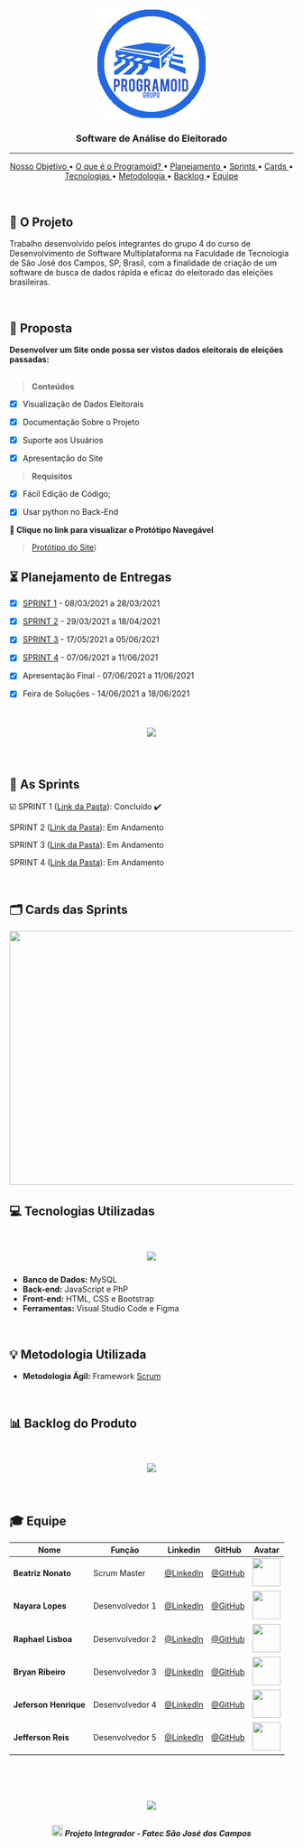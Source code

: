 <br>

<p align="center">
      <img src="assets/logo.png">
      <h3 align="center"> Software de Análise do Eleitorado</h3>
<p align="center">

<hr>

<p align="center">
  <a href ="#Nosso_Objetivo"> Nosso Objetivo </a>  • 
  <a href ="#O_que_é_o_Programoid"> O que é o Programoid? </a>  • 
  <a href ="#hourglass_flowing_sand-planejamento-de-entregas"> Planejamento </a>  • 
  <a href ="#Sprints"> Sprints </a>  • 
  <a href ="#card_index_dividers-cards-das-sprints"> Cards </a>  •
  <a href ="#computer-tecnologias-utilizadas"> Tecnologias </a>  • 
  <a href ="#bulb-metodologia-utilizada"> Metodologia </a>  • 
  <a href ="#bar_chart-backlog-do-produto"> Backlog </a>  •
  <a href ="#mortar_board-equipe"> Equipe </a> 
</p>

<br>

## :rocket: O Projeto
Trabalho desenvolvido pelos integrantes do grupo 4 do curso de Desenvolvimento de Software Multiplataforma na Faculdade de Tecnologia de São José dos Campos, SP, Brasil, com a finalidade de criação de um software de busca de dados rápida e eficaz do eleitorado das eleições brasileiras.

<br>

## :dart: Proposta

**Desenvolver um Site onde possa ser vistos dados eleitorais de eleições passadas:**<br><br>

 > **Conteúdos**

 - [x] Visualização de Dados Eleitorais
 - [x] Documentação Sobre o Projeto
 - [x] Suporte aos Usuários
 - [x] Apresentação do Site


 > **Requisitos**

 - [x]  Fácil Edição de Código;
 - [x]  Usar python no Back-End


  
**:link: Clique no link para visualizar o Protótipo Navegável**  
> [Protótipo do Site](https://www.figma.com/file/GegxNnhKxYTVcjczO1CTOK/PROJETO-API-S?node-id=0%3A1))


## :hourglass_flowing_sand: Planejamento de Entregas

- [x] [SPRINT 1](https://github.com/Group-4-Fatec-SJC/Analise-Eleitorado/blob/1-Sprint) - 08/03/2021 a 28/03/2021

- [x] [SPRINT 2](https://github.com/Grupo-1-2020-PI-FATEC-ADS/SOS-EDUCA/tree/master/SPRINT_1) - 29/03/2021 a 18/04/2021

- [x] [SPRINT 3](https://github.com/Grupo-1-2020-PI-FATEC-ADS/SOS-EDUCA/tree/master/SPRINT_2) - 17/05/2021 a 05/06/2021

- [x] [SPRINT 4](https://github.com/Grupo-1-2020-PI-FATEC-ADS/SOS-EDUCA/tree/master/SPRINT_3) - 07/06/2021 a 11/06/2021

- [x] Apresentação Final - 07/06/2021 a 11/06/2021

- [x] Feira de Soluções - 14/06/2021 a 18/06/2021


<h1 align="center"> <img src = "/Imagens Geral/datas_3.png"/></h1>

<br>

## :calendar: As Sprints

☑️ SPRINT 1 ([Link da Pasta](https://github.com/Grupo-1-2020-PI-FATEC-ADS/SOS-EDUCA/tree/master/SPRINT_0)): Concluído :heavy_check_mark:

SPRINT 2 ([Link da Pasta](https://github.com/Grupo-1-2020-PI-FATEC-ADS/SOS-EDUCA/tree/master/SPRINT_1)): Em Andamento 

SPRINT 3 ([Link da Pasta](https://github.com/Grupo-1-2020-PI-FATEC-ADS/SOS-EDUCA/tree/master/SPRINT_2)): Em Andamento 

SPRINT 4 ([Link da Pasta](https://github.com/Grupo-1-2020-PI-FATEC-ADS/SOS-EDUCA/tree/master/SPRINT_3)): Em Andamento 

<br>

## :card_index_dividers: Cards das Sprints
<img src="/Imagens Geral/fullcards.png" width="1500" height="450">

<br>

## :computer: Tecnologias Utilizadas

<h1 align="center"> <img src = "/Imagens Geral/tecnologia.png"/></h1>

* **Banco de Dados:** MySQL
* **Back-end:** JavaScript e PhP
* **Front-end:** HTML, CSS e Bootstrap
* **Ferramentas:** Visual Studio Code e Figma

<br>

## :bulb: Metodologia Utilizada

* **Metodologia Ágil:** Framework [Scrum](https://www.desenvolvimentoagil.com.br/scrum/)

<br>

## :bar_chart: Backlog do Produto

<h1 align="center"> <img src = "/Imagens Geral/backlog_novo.png" /></h1>

<br>

## :mortar_board: Equipe 

|Nome|Função|Linkedin|GitHub|Avatar|
| -------- |-------- |-------- |-------- |-------- |
|**Beatriz Nonato**|Scrum Master|[@LinkedIn](https://www.linkedin.com/in/beatriz-nonato-aa11017a/)|[@GitHub](https://github.com/BeaNonato)|<img src = "/Imagens Geral/Beatriz.png" width="50" height="50"/>|
|**Nayara Lopes**|Desenvolvedor 1| [@LinkedIn](https://www.linkedin.com/in/nayara-suelen-382420137/)|[@GitHub](https://github.com/NayDev)|<img src = "/Imagens Geral/Nayara.png" width="50" height="50"/>|
|**Raphael Lisboa**|Desenvolvedor 2| [@LinkedIn](https://www.linkedin.com/in/raphael-lisboa-7b3597187/)|[@GitHub](https://github.com/raphaelprado)|<img src = "/Imagens Geral/Raphael.png" width="50" height="50" />|
|**Bryan Ribeiro**|Desenvolvedor 3|[@LinkedIn](https://www.linkedin.com/in/bryanrribeiro/)|[@GitHub](https://github.com/BryanRibeiro)|<img src = "/Imagens Geral/Bryan.png" width="50" height="50" />|
|**Jeferson Henrique**|Desenvolvedor 4|[@LinkedIn](https://www.linkedin.com/in/jeferson-silva-249884149/)|[@GitHub](https://github.com/JefersonHenrique)|<img src = "/Imagens Geral/Jeferson.png" width="50" height="50" />|
|**Jefferson Reis**|Desenvolvedor 5|[@LinkedIn](https://www.linkedin.com/in/jefferson-silva-94b94218)|[@GitHub](https://github.com/jeffersonrrs)|<img src = "/Imagens Geral/jefferson.png" width="50" height="50" />|
   

<br>

 <h1 align="center"> <img src = "/Imagens Geral/logo fatec.png" height="90" /></h1>
 
 <h5 align="center"> <img src = "/Imagens Geral/fatec.png" width="20" height="20" /> Projeto Integrador - Fatec São José dos Campos </h5>
